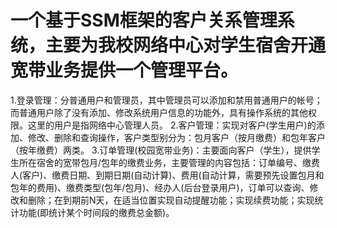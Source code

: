 # 一个基于SSM框架的客户关系管理系统，主要为我校网络中心对学生宿舍开通宽带业务提供一个管理平台。
1.登录管理：分普通用户和管理员，其中管理员可以添加和禁用普通用户的帐号；而普通用户除了没有添加、修改系统用户信息的功能外，具有操作系统的其他权限。这里的用户是指网络中心管理人员。
2.客户管理：实现对客户(学生用户)的添加、修改、删除和查询操作，客户类型别分为：包月客户（按月缴费）和包年客户（按年缴费）两类。
3.订单管理(校园宽带业务)：主要面向客户（学生），提供学生所在宿舍的宽带包月/包年的缴费业务，主要管理的内容包括：订单编号、缴费人(客户)、缴费日期、到期日期(自动计算)、费用(自动计算，需要预先设置包月和包年的费用)、缴费类型(包年/包月)、经办人(后台登录用户)，订单可以查询、修改和删除；在到期前N天，在适当位置实现自动提醒功能；实现续费功能；实现统计功能(即统计某个时间段的缴费总金额)。
